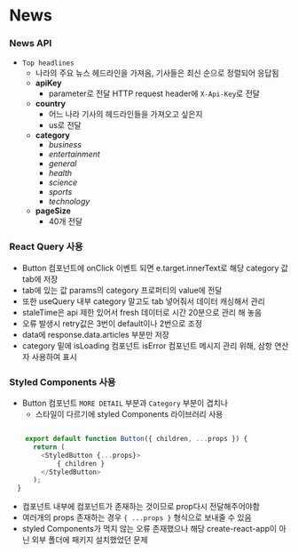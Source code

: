 # News

### News API
- `Top headlines`
  - 나라의 주요 뉴스 헤드라인을 가져옴, 기사들은 최신 순으로 정렬되어 응답됨
  - **apiKey**
    - parameter로 전달 HTTP request header에 `X-Api-Key`로 전달
  - **country**
    - 어느 나라 기사의 헤드라인들을 가져오고 싶은지
    - us로 전달
  - **category**
    - *business*
    - *entertainment*
    - *general*
    - *health*
    - *science*
    - *sports*
    - *technology*
  - **pageSize** 
    - 40개 전달


### React Query 사용
  - Button 컴포넌트에 onClick 이벤트 되면 e.target.innerText로 해당 category 값 tab에 저장
  - tab에 있는 값 params의 category 프로퍼티의 value에 전달
  - 또한 useQuery 내부 category 말고도 tab 넣어줘서 데이터 캐싱해서 관리
  - staleTime은 api 제한 있어서 fresh 데이터로 시간 20분으로 관리 해 놓음
  - 오류 발생시 retry값은 3번이 default이나 2번으로 조정
  - data에 response.data.articles 부분만 저장
  - category 밑에 isLoading 컴포넌트 isError 컴포넌트 메시지 관리 위해, 삼항 연산자 사용하여 표시


### Styled Components 사용
  - Button 컴포넌트 `MORE DETAIL` 부분과 `Category` 부분이 겹치나 
    - 스타일이 다르기에 styled Components 라이브러리 사용

  ```javascript

      export default function Button({ children, ...props }) {
        return (
          <StyledButton {...props}>
              { children }
          </StyledButton>
        );
    }
  ```
  - 컴포넌트 내부에 컴포넌트가 존재하는 것이므로 prop다시 전달해주어야함
  - 여러개의 props 존재하는 경우 `{ ...props }` 형식으로 보내줄 수 있음
  - styled Components가 먹지 않는 오류 존재했으나 해당 create-react-app이 아닌 외부 폴더에 패키지 설치했었던 문제